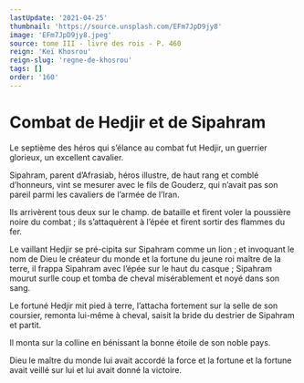 ```yaml
---
lastUpdate: '2021-04-25'
thumbnail: 'https://source.unsplash.com/EFm7JpD9jy8'
image: 'EFm7JpD9jy8.jpeg'
source: tome III - livre des rois - P. 460
reign: 'Keï Khosrou'
reign-slug: 'regne-de-khosrou'
tags: []
order: '160'
---
```


# Combat de Hedjir et de Sipahram

Le septième des héros qui s’élance au combat fut Hedjir, un guerrier glorieux, un excellent cavalier.

Sipahram, parent d’Afrasiab, héros illustre, de haut rang et comblé d’honneurs, vint se mesurer avec le fils de Gouderz, qui n’avait pas son pareil parmi les cavaliers de l’armée de l’Iran.

Ils arrivèrent tous deux sur le champ. de bataille et firent voler la poussière noire du combat ; ils s’attaquèrent à l’épée et firent sortir des flammes du fer.

Le vaillant Hedjir se pré-cipita sur Sipahram comme un lion ; et invoquant le nom de Dieu le créateur du monde et la fortune du jeune roi maître de la terre, il frappa Sipahram avec l’épée sur le haut du casque ; Sipahram mourut surlle coup et tomba de cheval misérablement et noyé dans son sang.

Le fortuné Hedjir mit pied à terre, l’attacha fortement sur la selle de son coursier, remonta lui-même à cheval, saisit la bride du destrier de Sipahram et partit.

Il monta sur la colline en bénissant la bonne étoile de son noble pays.

Dieu le maître du monde lui avait accordé la force et la fortune et la fortune avait veillé sur lui et lui avait donné la victoire.
